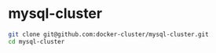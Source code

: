# mysql-cluster

``` bash
git clone git@github.com:docker-cluster/mysql-cluster.git
cd mysql-cluster
```